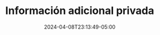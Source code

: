 ---
weight: 1850
title: "Información adicional privada"
description: "Información adicional privada"
icon: "deployed_code"
color: "primary"
date: "2024-04-08T23:13:49-05:00"
lastmod: "2024-04-08T23:13:49-05:00"
draft: true
toc: true
---